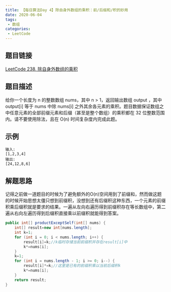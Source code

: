 ```yaml
---
title: 【每日算法Day 4】除自身外数组的乘积：前/后缀和/积的妙用
date: 2020-06-04
tags:
 - 数组
categories:
 - LeetCode
---
```


## 题目链接
[LeetCode 238. 除自身外数组的乘积](https://leetcode-cn.com/problems/product-of-array-except-self/)

## 题目描述
给你一个长度为 n 的整数数组 nums，其中 n > 1，返回输出数组 output ，其中 output[i] 等于 nums 中除 nums[i] 之外其余各元素的乘积。题目数据保证数组之中任意元素的全部前缀元素和后缀（甚至是整个数组）的乘积都在 32 位整数范围内。请不要使用除法，且在 O(n) 时间复杂度内完成此题。
<!-- more -->

## 示例
```
输入: 
[1,2,3,4]
输出: 
[24,12,8,6]
```

## 解题思路
记得之前做一道题目的时候为了避免额外的O(n)空间用到了前缀和，然而做这题的时候开始思想太僵只想到前缀积，没想到还有后缀积这种东西，一个元素的前缀积乘后缀积就是要求的结果。一遍从左向右遍历得到前缀积存在等长数组中，第二遍从右向左遍历得到后缀积直接乘以前缀积就能得到答案。
```java
public int[] productExceptSelf(int[] nums) {
    int[] result=new int[nums.length];
    int k=1;
    for (int i = 0; i < nums.length; i++) {
        result[i]=k;//k临时存储当前前缀积并存在result[i]中
        k*=nums[i];
    }
    k=1;
    for (int i = nums.length - 1; i >= 0; i--) {
        result[i]*=k;//这里是已有的前缀积乘以当前后缀积k
        k*=nums[i];
    }
    return result;
}
```